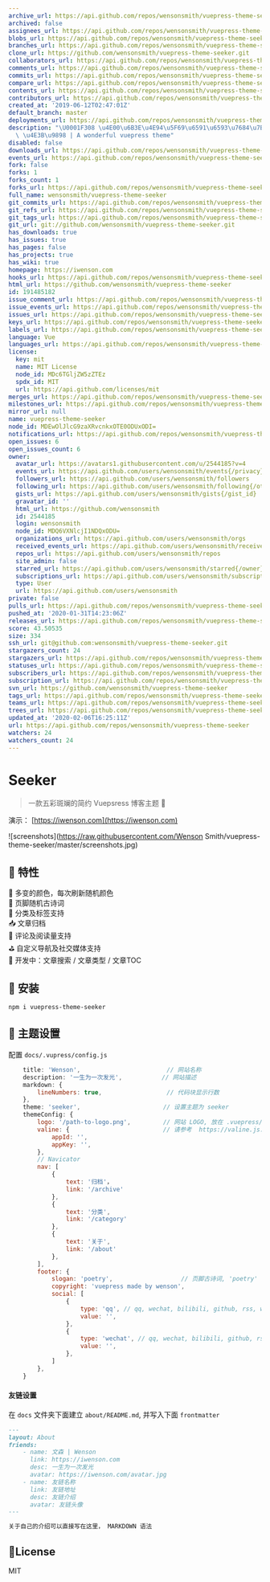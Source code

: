 ```yaml
---
archive_url: https://api.github.com/repos/wensonsmith/vuepress-theme-seeker/{archive_format}{/ref}
archived: false
assignees_url: https://api.github.com/repos/wensonsmith/vuepress-theme-seeker/assignees{/user}
blobs_url: https://api.github.com/repos/wensonsmith/vuepress-theme-seeker/git/blobs{/sha}
branches_url: https://api.github.com/repos/wensonsmith/vuepress-theme-seeker/branches{/branch}
clone_url: https://github.com/wensonsmith/vuepress-theme-seeker.git
collaborators_url: https://api.github.com/repos/wensonsmith/vuepress-theme-seeker/collaborators{/collaborator}
comments_url: https://api.github.com/repos/wensonsmith/vuepress-theme-seeker/comments{/number}
commits_url: https://api.github.com/repos/wensonsmith/vuepress-theme-seeker/commits{/sha}
compare_url: https://api.github.com/repos/wensonsmith/vuepress-theme-seeker/compare/{base}...{head}
contents_url: https://api.github.com/repos/wensonsmith/vuepress-theme-seeker/contents/{+path}
contributors_url: https://api.github.com/repos/wensonsmith/vuepress-theme-seeker/contributors
created_at: '2019-06-12T02:47:01Z'
default_branch: master
deployments_url: https://api.github.com/repos/wensonsmith/vuepress-theme-seeker/deployments
description: "\U0001F308 \u4E00\u6B3E\u4E94\u5F69\u6591\u6593\u7684\u7B80\u7EA6 Vuepress\
  \ \u4E3B\u9898 | A wonderful vuepress theme"
disabled: false
downloads_url: https://api.github.com/repos/wensonsmith/vuepress-theme-seeker/downloads
events_url: https://api.github.com/repos/wensonsmith/vuepress-theme-seeker/events
fork: false
forks: 1
forks_count: 1
forks_url: https://api.github.com/repos/wensonsmith/vuepress-theme-seeker/forks
full_name: wensonsmith/vuepress-theme-seeker
git_commits_url: https://api.github.com/repos/wensonsmith/vuepress-theme-seeker/git/commits{/sha}
git_refs_url: https://api.github.com/repos/wensonsmith/vuepress-theme-seeker/git/refs{/sha}
git_tags_url: https://api.github.com/repos/wensonsmith/vuepress-theme-seeker/git/tags{/sha}
git_url: git://github.com/wensonsmith/vuepress-theme-seeker.git
has_downloads: true
has_issues: true
has_pages: false
has_projects: true
has_wiki: true
homepage: https://iwenson.com
hooks_url: https://api.github.com/repos/wensonsmith/vuepress-theme-seeker/hooks
html_url: https://github.com/wensonsmith/vuepress-theme-seeker
id: 191485182
issue_comment_url: https://api.github.com/repos/wensonsmith/vuepress-theme-seeker/issues/comments{/number}
issue_events_url: https://api.github.com/repos/wensonsmith/vuepress-theme-seeker/issues/events{/number}
issues_url: https://api.github.com/repos/wensonsmith/vuepress-theme-seeker/issues{/number}
keys_url: https://api.github.com/repos/wensonsmith/vuepress-theme-seeker/keys{/key_id}
labels_url: https://api.github.com/repos/wensonsmith/vuepress-theme-seeker/labels{/name}
language: Vue
languages_url: https://api.github.com/repos/wensonsmith/vuepress-theme-seeker/languages
license:
  key: mit
  name: MIT License
  node_id: MDc6TGljZW5zZTEz
  spdx_id: MIT
  url: https://api.github.com/licenses/mit
merges_url: https://api.github.com/repos/wensonsmith/vuepress-theme-seeker/merges
milestones_url: https://api.github.com/repos/wensonsmith/vuepress-theme-seeker/milestones{/number}
mirror_url: null
name: vuepress-theme-seeker
node_id: MDEwOlJlcG9zaXRvcnkxOTE0ODUxODI=
notifications_url: https://api.github.com/repos/wensonsmith/vuepress-theme-seeker/notifications{?since,all,participating}
open_issues: 6
open_issues_count: 6
owner:
  avatar_url: https://avatars1.githubusercontent.com/u/2544185?v=4
  events_url: https://api.github.com/users/wensonsmith/events{/privacy}
  followers_url: https://api.github.com/users/wensonsmith/followers
  following_url: https://api.github.com/users/wensonsmith/following{/other_user}
  gists_url: https://api.github.com/users/wensonsmith/gists{/gist_id}
  gravatar_id: ''
  html_url: https://github.com/wensonsmith
  id: 2544185
  login: wensonsmith
  node_id: MDQ6VXNlcjI1NDQxODU=
  organizations_url: https://api.github.com/users/wensonsmith/orgs
  received_events_url: https://api.github.com/users/wensonsmith/received_events
  repos_url: https://api.github.com/users/wensonsmith/repos
  site_admin: false
  starred_url: https://api.github.com/users/wensonsmith/starred{/owner}{/repo}
  subscriptions_url: https://api.github.com/users/wensonsmith/subscriptions
  type: User
  url: https://api.github.com/users/wensonsmith
private: false
pulls_url: https://api.github.com/repos/wensonsmith/vuepress-theme-seeker/pulls{/number}
pushed_at: '2020-01-31T14:23:06Z'
releases_url: https://api.github.com/repos/wensonsmith/vuepress-theme-seeker/releases{/id}
score: 43.50535
size: 334
ssh_url: git@github.com:wensonsmith/vuepress-theme-seeker.git
stargazers_count: 24
stargazers_url: https://api.github.com/repos/wensonsmith/vuepress-theme-seeker/stargazers
statuses_url: https://api.github.com/repos/wensonsmith/vuepress-theme-seeker/statuses/{sha}
subscribers_url: https://api.github.com/repos/wensonsmith/vuepress-theme-seeker/subscribers
subscription_url: https://api.github.com/repos/wensonsmith/vuepress-theme-seeker/subscription
svn_url: https://github.com/wensonsmith/vuepress-theme-seeker
tags_url: https://api.github.com/repos/wensonsmith/vuepress-theme-seeker/tags
teams_url: https://api.github.com/repos/wensonsmith/vuepress-theme-seeker/teams
trees_url: https://api.github.com/repos/wensonsmith/vuepress-theme-seeker/git/trees{/sha}
updated_at: '2020-02-06T16:25:11Z'
url: https://api.github.com/repos/wensonsmith/vuepress-theme-seeker
watchers: 24
watchers_count: 24
---
```


# Seeker

> 一款五彩斑斓的简约 Vuepsress 博客主题  🎊  

演示： [https://iwenson.com](https://iwenson.com)

![screenshots](https://raw.githubusercontent.com/Wenson Smith/vuepress-theme-seeker/master/screenshots.jpg)

## 🏁 特性
🌈 多变的颜色，每次刷新随机颜色  
🗿 页脚随机古诗词  
🚩 分类及标签支持  
📥 文章归档  
👾 评论及阅读量支持  
⛳️ 自定义导航及社交媒体支持  
🚧 开发中：文章搜索 / 文章类型 / 文章TOC  

## 🚧 安装

```
npm i vuepress-theme-seeker
```

## 🔧 主题设置

配置 `docs/.vupress/config.js`

```js
    title: 'Wenson',                        // 网站名称
    description: '一生为一次发光',           // 网站描述
    markdown: {
        lineNumbers: true,                  // 代码块显示行数
    },
    theme: 'seeker',                       // 设置主题为 seeker
    themeConfig: {
        logo: '/path-to-logo.png',         // 网站 LOGO, 放在 .vuepress/public 下面
        valine: {                          // 请参考  https://valine.js.org/quickstart.html
            appId: '',
            appKey: '',
        },
        // Navicator
        nav: [
            {
                text: '归档'，
                link: '/archive'
            },
            {
                text: '分类',
                link: '/category'
            },
            {
                text: '关于',
                link: '/about'
            },
        ],
        footer: {
            slogan: 'poetry',                   // 页脚古诗词, 'poetry' 随机古诗词，如果填写其他字符串则直接显示所填文字
            copyright: 'vuepress made by wenson',                      // 页底 Copyright
            social: [
                {
                    type: 'qq', // qq, wechat, bilibili, github, rss, weibo
                    value: '', 
                },
                {
                    type: 'wechat', // qq, wechat, bilibili, github, rss, weibo
                    value: '', 
                },
            ]
        },
    }
```

#### 友链设置

在 `docs` 文件夹下面建立  `about/README.md`, 并写入下面 `frontmatter`

```markdown
---
layout: About
friends:
    - name: 文森 | Wenson
      link: https://iwenson.com
      desc: 一生为一次发光
      avatar: https://iwenson.com/avatar.jpg
    - name: 友链名称
      link: 友链地址
      desc: 友链介绍
      avatar: 友链头像
---

关于自己的介绍可以直接写在这里， MARKDOWN 语法
```

## 📝License

MIT
